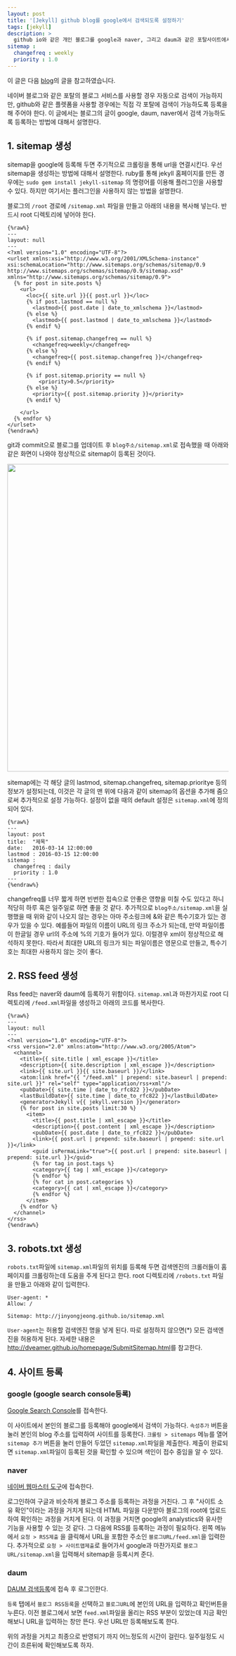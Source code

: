 ```yaml
---
layout: post
title: '[Jekyll] github blog를 google에서 검색되도록 설정하기'
tags: [jekyll]
description: >
  github io와 같은 개인 블로그를 google과 naver, 그리고 daum과 같은 포탈사이트에서 검색 가능하도록 만드는 방법
sitemap :
  changefreq : weekly
  priority : 1.0
---
```


이 글은 다음 [blog](http://dveamer.github.io/homepage/SubmitSitemap.html)의 글을 참고하였습니다.

네이버 블로그와 같은 포탈의 블로그 서비스를 사용할 경우 자동으로 검색이 가능하지만, github와 같은 플렛폼을 사용할 경우에는 직접 각 포탈에 검색이 가능하도록 등록을 해 주어야 한다. 이 글에서는 블로그의 글이 google, daum, naver에서 검색 가능하도록 등록하는 방법에 대해서 설명한다. 

## 1. sitemap 생성

sitemap을 google에 등록해 두면 주기적으로 크롤링을 통해 url을 연결시킨다. 우선 sitemap을 생성하는 방법에 대해서 설명한다. ruby를 통해 jekyll 홈페이지를 만든 경우에는 `sudo gem install jekyll-sitemap` 의 명령어를 이용해 플러그인을 사용할 수 있다. 하지만 여기서는 플러그인을 사용하지 않는 방법을 설명한다. 

블로그의 `/root` 경로에 `/sitemap.xml` 파일을 만들고 아래의 내용을 복사해 넣는다. 반드시 root 디렉토리에 넣어야 한다. 

```
{%raw%}
---
layout: null
---
<?xml version="1.0" encoding="UTF-8"?>
<urlset xmlns:xsi="http://www.w3.org/2001/XMLSchema-instance" xsi:schemaLocation="http://www.sitemaps.org/schemas/sitemap/0.9 http://www.sitemaps.org/schemas/sitemap/0.9/sitemap.xsd" xmlns="http://www.sitemaps.org/schemas/sitemap/0.9">
  {% for post in site.posts %}
    <url>
      <loc>{{ site.url }}{{ post.url }}</loc>
      {% if post.lastmod == null %}
        <lastmod>{{ post.date | date_to_xmlschema }}</lastmod>
      {% else %}
        <lastmod>{{ post.lastmod | date_to_xmlschema }}</lastmod>
      {% endif %}

      {% if post.sitemap.changefreq == null %}
        <changefreq>weekly</changefreq>
      {% else %}
        <changefreq>{{ post.sitemap.changefreq }}</changefreq>
      {% endif %}

      {% if post.sitemap.priority == null %}
          <priority>0.5</priority>
      {% else %}
        <priority>{{ post.sitemap.priority }}</priority>
      {% endif %}

    </url>
  {% endfor %}
</urlset>
{%endraw%}
```

git과 commit으로 블로그를 업데이트 후 `blog주소/sitemap.xml`로 접속했을 때 아래와 같은 화면이 나와야 정상적으로 sitemap이 등록된 것이다. 

<img align="middle" src="/images/post/jekyll/google_search/sitemap.png" width="700">

sitemap에는 각 해당 글의 lastmod, sitemap.changefreq, sitemap.prioritye 등의 정보가 설정되는데, 이것은 각 글의 맨 위에 다음과 같이 sitemap의 옵션을 추가해 줌으로써 추가적으로 설정 가능하다. 설정이 없을 때의 default 설정은 `sitemap.xml`에 정의되어 있다. 

```
{%raw%}
---
layout: post
title:  "제목"
date:   2016-03-14 12:00:00 
lastmod : 2016-03-15 12:00:00
sitemap :
  changefreq : daily
  priority : 1.0
---
{%endraw%}
```

changefreq를 너무 짧게 하면 빈번한 접속으로 안좋은 영향을 미칠 수도 있다고 하니 적당히 하루 혹은 일주일로 하면 좋을 것 같다. 추가적으로 `blog주소/sitemap.xml`을 실행했을 때 위와 같이 나오지 않는 경우는 아마 주소링크에 &와 같은 특수기호가 있는 경우가 있을 수 있다. 예를들어 파일의 이름이 URL의 링크 주소가 되는데, 만약 파일이름이 한글일 경우 url의 주소에 %의 기호가 들어가 있다. 이럴경우 xml이 정상적으로 해석하지 못한다. 따라서 최대한 URL의 링크가 되는 파일이름은 영문으로 만들고, 특수기호는 최대한 사용하지 않는 것이 좋다. 

## 2. RSS feed 생성

Rss feed는 naver와 daum에 등록하기 위함이다. `sitemap.xml`과 마찬가지로 root 디렉토리에 `/feed.xml`파일을 생성하고 아래의 코드를 복사한다. 

```
{%raw%}
---
layout: null
---
<?xml version="1.0" encoding="UTF-8"?>
<rss version="2.0" xmlns:atom="http://www.w3.org/2005/Atom">
  <channel>
    <title>{{ site.title | xml_escape }}</title>
    <description>{{ site.description | xml_escape }}</description>
    <link>{{ site.url }}{{ site.baseurl }}/</link>
    <atom:link href="{{ "/feed.xml" | prepend: site.baseurl | prepend: site.url }}" rel="self" type="application/rss+xml"/>
    <pubDate>{{ site.time | date_to_rfc822 }}</pubDate>
    <lastBuildDate>{{ site.time | date_to_rfc822 }}</lastBuildDate>
    <generator>Jekyll v{{ jekyll.version }}</generator>
    {% for post in site.posts limit:30 %}
      <item>
        <title>{{ post.title | xml_escape }}</title>
        <description>{{ post.content | xml_escape }}</description>
        <pubDate>{{ post.date | date_to_rfc822 }}</pubDate>
        <link>{{ post.url | prepend: site.baseurl | prepend: site.url }}</link>
        <guid isPermaLink="true">{{ post.url | prepend: site.baseurl | prepend: site.url }}</guid>
        {% for tag in post.tags %}
        <category>{{ tag | xml_escape }}</category>
        {% endfor %}
        {% for cat in post.categories %}
        <category>{{ cat | xml_escape }}</category>
        {% endfor %}
      </item>
    {% endfor %}
  </channel>
</rss>
{%endraw%}
```

## 3. robots.txt 생성

`robots.txt`파일에 `sitemap.xml`파일의 위치를 등록해 두면 검색엔진의 크롤러들이 홈페이지를 크롤링하는데 도움을 주게 된다고 한다. root 디렉토리에 `/robots.txt` 파일을 만들고 아래와 같이 입력한다. 

```
User-agent: *
Allow: /

Sitemap: http://jinyongjeong.github.io/sitemap.xml
```

`User-agent`는 허용할 검색엔진 명을 넣게 된다. 따로 설정하지 않으면(*) 모든 검색엔진을 허용하게 된다. 자세한 내용은 <http://dveamer.github.io/homepage/SubmitSitemap.html>를 참고한다. 


## 4. 사이트 등록

### google (google search console등록)

[Google Search Console](https://www.google.com/webmasters/#?modal_active=none)를 접속한다. 

이 사이트에서 본인의 블로그를 등록해야 google에서 검색이 가능하다. 
`속성추가` 버튼을 눌러 본인의 blog 주소를 입력하여 사이트를 등록한다. 
`크롤링 > sitemaps` 메뉴를 열어 `sitemap 추가` 버튼을 눌러 만들어 두었던 `sitemap.xml`파일을 제출한다. 
제출이 완료되면 `sitemap.xml`파일이 등록된 것을 확인할 수 있으며 색인이 접수 중임을 알 수 있다. 


### naver

[네이버 웹마스터 도구](http://webmastertool.naver.com/)에 접속한다. 

로그인하여 구글과 비슷하게 블로그 주소를 등록하는 과정을 거친다. 그 후 "사이트 소유 확인"이라는 과정을 거치게 되는데 HTML 파일을 다운받아 블로그의 root에 업로드 하여 확인하는 과정을 거치게 된다. 이 과정을 거치면 google의 analystics와 유사한 기능을 사용할 수 있는 것 같다. 그 다음에 RSS를 등록하는 과정이 필요하다. 왼쪽 메뉴에서 `요청 > RSS제출` 을 클릭해서 URL을 포함한 주소인 `블로그URL/feed.xml`을 입력한다. 
추가적으로 `요청 > 사이트맵제출`로 들어가서 google과 마찬가지로 `블로그URL/sitemap.xml`을 입력해서 sitemap을 등록시켜 준다. 

### daum

[DAUM 검색등록](https://register.search.daum.net/index.daum)에 접속 후 로그인한다. 

`등록` 탭에서 `블로그 RSS등록`을 선택하고 `블로그URL`에 본인의 URL을 입력하고 확인버튼을 누른다. 
이전 블로그에서 보면 `feed.xml`파일을 올리는 RSS 부분이 있었는데 지금 확인해보니 URL을 입력하는 창만 뜬다. 
우선 URL만 등록해보도록 한다. 

위의 과정을 거치고 최종으로 반영되기 까지 어느정도의 시간이 걸린다. 일주일정도 시간이 흐른뒤에 확인해보도록 하자. 

